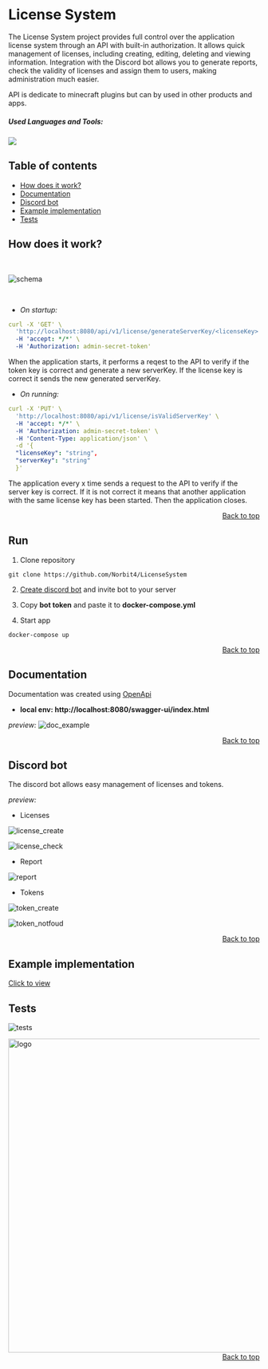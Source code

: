 <h1 align="left"><b>License System</b></h1>


The License System project provides full control over the application license system through an API with built-in authorization. It allows quick management of licenses, including creating, editing, deleting and viewing information. Integration with the Discord bot allows you to generate reports, check the validity of licenses and assign them to users, making administration much easier.

API is dedicate to minecraft plugins but can by used in other products and apps.

<h5 align="left">Used Languages and Tools:</h5>

<p align="left">
  <a href="https://skillicons.dev">
    <img src="https://skillicons.dev/icons?i=java,spring,js,discordjs,nodejs,docker,mysql"/>
  </a>
</p>


<h2 align="left" id="content">Table of contents</h2>

- [How does it work?](#work)
- [Documentation](#doc)
- [Discord bot](#bot)
- [Example implementation](#implementation)
- [Tests](#tests)


<h2 align="left" id="work">How does it work?</h2>

<br>

![schema](https://github.com/Norbit4/LicenseSystem/assets/46154743/dcca63ec-6953-41b3-8c13-5e425c0f85f9)

<br>

- *On startup:*

```yml
curl -X 'GET' \
  'http://localhost:8080/api/v1/license/generateServerKey/<licenseKey>' \
  -H 'accept: */*' \
  -H 'Authorization: admin-secret-token'
```   

When the application starts, it performs a reqest to the API to verify if the token key is correct and generate a new serverKey. 
If the license key is correct it sends the new generated serverKey. 

- *On running:*

```yml
curl -X 'PUT' \
  'http://localhost:8080/api/v1/license/isValidServerKey' \
  -H 'accept: */*' \
  -H 'Authorization: admin-secret-token' \
  -H 'Content-Type: application/json' \
  -d '{
  "licenseKey": "string",
  "serverKey": "string"
  }'
```   

The application every x time sends a request to the API to verify if the server key is correct.
If it is not correct it means that another application with the same license key has been started. Then the application closes.

<div align="right"><a href="#content">Back to top</a></div>

<h2 align="left" id="doc">Run</h2>

1. Clone repository

```
git clone https://github.com/Norbit4/LicenseSystem
```

2. [Create discord bot](https://discord.com/developers/docs/intro) and invite bot to your server


3. Copy <b>bot token</b> and paste it to <b>docker-compose.yml </b>

4. Start app

```
docker-compose up
```

<div align="right"><a href="#content">Back to top</a></div>

<h2 align="left" id="doc">Documentation</h2>

Documentation was created using [OpenApi](https://github.com/OAI)

- <b> local env: http://localhost:8080/swagger-ui/index.html </b>


 <i>preview:</i>
![doc_example](https://github.com/Norbit4/LicenseSystem/assets/46154743/d1097c45-80ed-4bc4-bfa0-dff6c6ae417d)

<div align="right"><a href="#content">Back to top</a></div>

<h2 align="left" id="bot">Discord bot</h2>

The discord bot allows easy management of licenses and tokens.

<i>preview:</i>
- Licenses

![license_create](https://github.com/Norbit4/LicenseSystem/assets/46154743/85352472-e3d1-4111-b64a-4dab94a1c053)

![license_check](https://github.com/Norbit4/LicenseSystem/assets/46154743/190be861-74c0-4c47-bf17-14a78eca3670)

- Report
  
![report](https://github.com/Norbit4/LicenseSystem/assets/46154743/353c196e-2779-4b80-8475-379067f9b6f5)

- Tokens

![token_create](https://github.com/Norbit4/LicenseSystem/assets/46154743/219d97b3-1834-4a06-b957-7b30c9f5fb73)

![token_notfoud](https://github.com/Norbit4/LicenseSystem/assets/46154743/81a1b8ca-0403-4977-a34c-0c3d75b6a724)

<div align="right"><a href="#content">Back to top</a></div>

<h2 align="left" id="implementation">Example implementation</h2>

[Click to view](https://github.com/Norbit4/LicenseSystem/tree/master/example/exampleplugin/src/main/java/pl/norbit/exampleplugin)


<h2 align="left" id="tests">Tests</h2>

![tests](https://github.com/Norbit4/LicenseSystem/assets/46154743/bce4a16e-ebc0-4029-a552-0bf36b0977c7)

<a href="https://github.com/Norbit4/LicenseSystem/assets/46154743/d5e224ef-a6f0-4bed-a011-e0a7cd39fa2c" target="_blank" rel="noreferrer"> 
<img src="https://github.com/Norbit4/LicenseSystem/assets/46154743/d5e224ef-a6f0-4bed-a011-e0a7cd39fa2c" width=630" alt="logo"/></a>

<div align="right"><a href="#content">Back to top</a></div>
